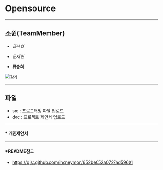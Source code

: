 # Opensource
***

## 조원(TeamMember)
- *권나현*

- *문재민*

- __류승희__

![감자](https://github.com/rugkqjem/opensource/assets/128054647/2ee0e28c-7155-4b3f-a220-641c6f5c8511)

***
## 파일
- src : 프로그래밍 파일 업로드
- doc : 프로젝트 제안서 업로드
***
#### * 개인제안서
***
#### *README참고
- <https://gist.github.com/ihoneymon/652be052a0727ad59601>
